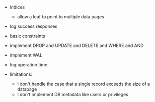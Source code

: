 -   indices
    - allow a leaf to point to multiple data pages
-   log success responses
-   basic constraints
-   implement DROP and UPDATE and DELETE and WHERE and AND
-   implement WAL
-   log operation time

-   limitations:
    -   I don't handle the case that a single record exceeds the size of a datapage
    -   I don't implement DB metadata like users or privileges
